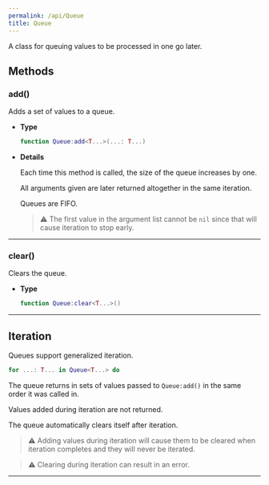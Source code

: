 ```yaml
---
permalink: /api/Queue
title: Queue
---
```


A class for queuing values to be processed in one go later.

## Methods

### add()

Adds a set of values to a queue.

- **Type**

    ```lua
    function Queue:add<T...>(...: T...)
    ```

- **Details**

    Each time this method is called, the size of the queue increases by one.

    All arguments given are later returned altogether in the same iteration.

    Queues are FIFO.

    > ⚠️ The first value in the argument list cannot be `nil` since that will
    > cause iteration to stop early.

---

### clear()

Clears the queue.

- **Type**

    ```lua
    function Queue:clear<T...>()
    ```

---

## Iteration

Queues support generalized iteration.

```lua
for ...: T... in Queue<T...> do
```

The queue returns in sets of values passed to `Queue:add()` in the same
order it was called in.

Values added during iteration are not returned.

The queue automatically clears itself after iteration.

> ⚠️ Adding values during iteration will cause them to be cleared when
> iteration completes and they will never be iterated.

> ⚠️ Clearing during iteration can result in an error.

---

